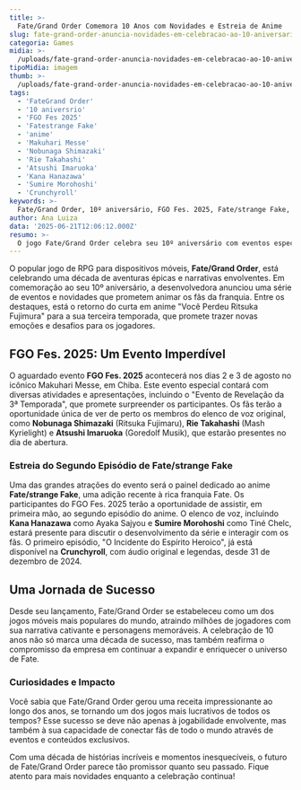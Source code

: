 ```yaml
---
title: >-
  Fate/Grand Order Comemora 10 Anos com Novidades e Estreia de Anime
slug: fate-grand-order-anuncia-novidades-em-celebracao-ao-10-aniversario-do-jogo
categoria: Games
midia: >-
  /uploads/fate-grand-order-anuncia-novidades-em-celebracao-ao-10-aniversario-do-jogo-thumb.webp
tipoMidia: imagem
thumb: >-
  /uploads/fate-grand-order-anuncia-novidades-em-celebracao-ao-10-aniversario-do-jogo-thumb.webp
tags:
  - 'FateGrand Order'
  - '10 aniversrio'
  - 'FGO Fes 2025'
  - 'Fatestrange Fake'
  - 'anime'
  - 'Makuhari Messe'
  - 'Nobunaga Shimazaki'
  - 'Rie Takahashi'
  - 'Atsushi Imaruoka'
  - 'Kana Hanazawa'
  - 'Sumire Morohoshi'
  - 'Crunchyroll'
keywords: >-
  Fate/Grand Order, 10º aniversário, FGO Fes. 2025, Fate/strange Fake, anime, Makuhari Messe, Nobunaga Shimazaki, Rie Takahashi, Atsushi Imaruoka, Kana Hanazawa, Sumire Morohoshi, Crunchyroll
author: Ana Luiza
data: '2025-06-21T12:06:12.000Z'
resumo: >-
  O jogo Fate/Grand Order celebra seu 10º aniversário com eventos especiais e a estreia do segundo episódio do anime Fate/strange Fake. O FGO Fes. 2025 promete reunir fãs e elenco para comemorar em grande estilo.
---
```


O popular jogo de RPG para dispositivos móveis, **Fate/Grand Order**, está celebrando uma década de aventuras épicas e narrativas envolventes. Em comemoração ao seu 10º aniversário, a desenvolvedora anunciou uma série de eventos e novidades que prometem animar os fãs da franquia. Entre os destaques, está o retorno do curta em anime "Você Perdeu Ritsuka Fujimura" para a sua terceira temporada, que promete trazer novas emoções e desafios para os jogadores.

## FGO Fes. 2025: Um Evento Imperdível

O aguardado evento **FGO Fes. 2025** acontecerá nos dias 2 e 3 de agosto no icônico Makuhari Messe, em Chiba. Este evento especial contará com diversas atividades e apresentações, incluindo o "Evento de Revelação da 3ª Temporada", que promete surpreender os participantes. Os fãs terão a oportunidade única de ver de perto os membros do elenco de voz original, como **Nobunaga Shimazaki** (Ritsuka Fujimaru), **Rie Takahashi** (Mash Kyrielight) e **Atsushi Imaruoka** (Goredolf Musik), que estarão presentes no dia de abertura.

### Estreia do Segundo Episódio de Fate/strange Fake

Uma das grandes atrações do evento será o painel dedicado ao anime **Fate/strange Fake**, uma adição recente à rica franquia Fate. Os participantes do FGO Fes. 2025 terão a oportunidade de assistir, em primeira mão, ao segundo episódio do anime. O elenco de voz, incluindo **Kana Hanazawa** como Ayaka Sajyou e **Sumire Morohoshi** como Tiné Chelc, estará presente para discutir o desenvolvimento da série e interagir com os fãs. O primeiro episódio, "O Incidente do Espírito Heroico", já está disponível na **Crunchyroll**, com áudio original e legendas, desde 31 de dezembro de 2024.

## Uma Jornada de Sucesso

Desde seu lançamento, Fate/Grand Order se estabeleceu como um dos jogos móveis mais populares do mundo, atraindo milhões de jogadores com sua narrativa cativante e personagens memoráveis. A celebração de 10 anos não só marca uma década de sucesso, mas também reafirma o compromisso da empresa em continuar a expandir e enriquecer o universo de Fate.

### Curiosidades e Impacto

Você sabia que Fate/Grand Order gerou uma receita impressionante ao longo dos anos, se tornando um dos jogos mais lucrativos de todos os tempos? Esse sucesso se deve não apenas à jogabilidade envolvente, mas também à sua capacidade de conectar fãs de todo o mundo através de eventos e conteúdos exclusivos.

Com uma década de histórias incríveis e momentos inesquecíveis, o futuro de Fate/Grand Order parece tão promissor quanto seu passado. Fique atento para mais novidades enquanto a celebração continua!